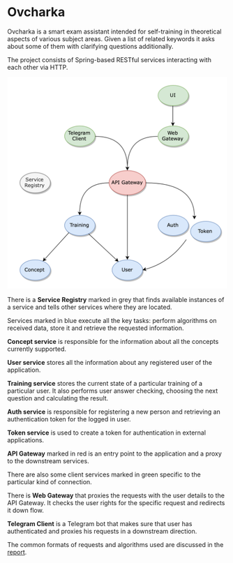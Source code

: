 # Ovcharka

Ovcharka is a smart exam assistant intended for self-training in theoretical aspects of various subject areas.
Given a list of related keywords it asks about some of them with clarifying questions additionally.

The project consists of Spring-based RESTful services interacting with each other via HTTP.

![architecture](docs/architecture.jpg)

There is a **Service Registry** marked in grey that finds available instances of a service and tells other services where they are located.

Services marked in blue execute all the key tasks: perform algorithms on received data, store it and retrieve the requested information.

**Concept service** is responsible for the information about all the concepts currently supported.

**User service** stores all the information about any registered user of the application.

**Training service** stores the current state of a particular training of a particular user.
It also performs user answer checking, choosing the next question and calculating the result.

**Auth service** is responsible for registering a new person and retrieving an authentication token for the logged in user.

**Token service** is used to create a token for authentication in external applications.

**API Gateway** marked in red is an entry point to the application and a proxy to the downstream services.

There are also some client services marked in green specific to the particular kind of connection.

There is **Web Gateway** that proxies the requests with the user details to the API Gateway.
It checks the user rights for the specific request and redirects it down flow.

**Telegram Client** is a Telegram bot that makes sure that user has authenticated and proxies his requests in a downstream direction.

The common formats of requests and algorithms used are discussed in the [report](docs/report.pdf).
